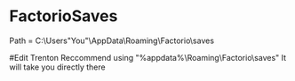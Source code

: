 # FactorioSaves
Path = C:\Users\"You"\AppData\Roaming\Factorio\saves

#Edit Trenton
Reccommend using "%appdata%\Roaming\Factorio\saves"
It will take you directly there
